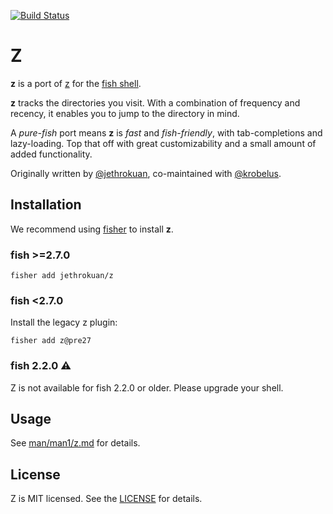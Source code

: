 [![Build Status](https://travis-ci.org/jethrokuan/z.svg?branch=master)](https://travis-ci.org/jethrokuan/z)

# Z

**z** is a port of [z](https://github.com/rupa/z) for the [fish shell](https://fishshell.com).

**z** tracks the directories you visit. With a combination of frequency and recency, it enables you to jump to the directory in mind.

A _pure-fish_ port means **z** is _fast_ and _fish-friendly_, with tab-completions and lazy-loading. Top that off with great customizability and a small amount of added functionality.

Originally written by [@jethrokuan](https://github.com/jethrokuan/), co-maintained with [@krobelus](https://github.com/krobelus).

## Installation

We recommend using [fisher](https://github.com/jorgebucaran/fisher) to install **z**.

### fish >=2.7.0

```
fisher add jethrokuan/z
```

### fish <2.7.0

Install the legacy z plugin:

```
fisher add z@pre27
```

### fish 2.2.0 :warning:

Z is not available for fish 2.2.0 or older. Please upgrade your shell.

## Usage

See [man/man1/z.md](https://github.com/jethrokuan/z/blob/master/man/man1/z.md) for details.

## License

Z is MIT licensed. See the [LICENSE](LICENSE) for details.
